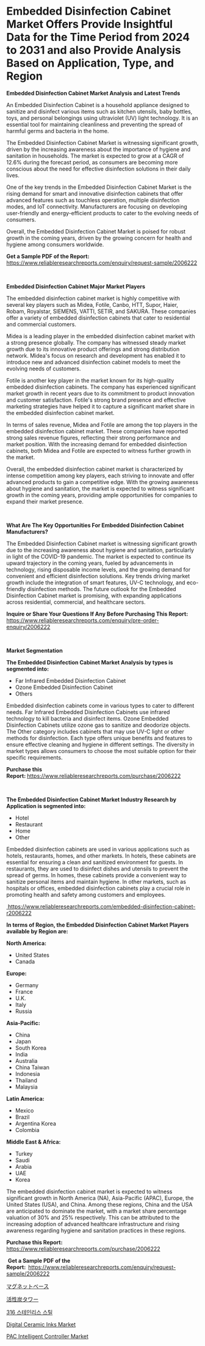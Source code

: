 <p><h1>Embedded Disinfection Cabinet Market Offers Provide Insightful Data for the Time Period from 2024 to 2031 and also Provide Analysis Based on Application, Type, and Region</h1></p><p><strong>Embedded Disinfection Cabinet Market Analysis and Latest Trends</strong></p>
<p><p>An Embedded Disinfection Cabinet is a household appliance designed to sanitize and disinfect various items such as kitchen utensils, baby bottles, toys, and personal belongings using ultraviolet (UV) light technology. It is an essential tool for maintaining cleanliness and preventing the spread of harmful germs and bacteria in the home.</p><p>The Embedded Disinfection Cabinet Market is witnessing significant growth, driven by the increasing awareness about the importance of hygiene and sanitation in households. The market is expected to grow at a CAGR of 12.6% during the forecast period, as consumers are becoming more conscious about the need for effective disinfection solutions in their daily lives. </p><p>One of the key trends in the Embedded Disinfection Cabinet Market is the rising demand for smart and innovative disinfection cabinets that offer advanced features such as touchless operation, multiple disinfection modes, and IoT connectivity. Manufacturers are focusing on developing user-friendly and energy-efficient products to cater to the evolving needs of consumers.</p><p>Overall, the Embedded Disinfection Cabinet Market is poised for robust growth in the coming years, driven by the growing concern for health and hygiene among consumers worldwide.</p></p>
<p><strong>Get a Sample PDF of the Report:&nbsp;</strong> <a href="https://www.reliableresearchreports.com/enquiry/request-sample/2006222">https://www.reliableresearchreports.com/enquiry/request-sample/2006222</a></p>
<p>&nbsp;</p>
<p><strong>Embedded Disinfection Cabinet Major Market Players</strong></p>
<p><p>The embedded disinfection cabinet market is highly competitive with several key players such as Midea, Fotile, Canbo, HTT, Supor, Haier, Robam, Royalstar, SIEMENS, VATTI, SETIR, and SAKURA. These companies offer a variety of embedded disinfection cabinets that cater to residential and commercial customers.</p><p>Midea is a leading player in the embedded disinfection cabinet market with a strong presence globally. The company has witnessed steady market growth due to its innovative product offerings and strong distribution network. Midea's focus on research and development has enabled it to introduce new and advanced disinfection cabinet models to meet the evolving needs of customers.</p><p>Fotile is another key player in the market known for its high-quality embedded disinfection cabinets. The company has experienced significant market growth in recent years due to its commitment to product innovation and customer satisfaction. Fotile's strong brand presence and effective marketing strategies have helped it to capture a significant market share in the embedded disinfection cabinet market.</p><p>In terms of sales revenue, Midea and Fotile are among the top players in the embedded disinfection cabinet market. These companies have reported strong sales revenue figures, reflecting their strong performance and market position. With the increasing demand for embedded disinfection cabinets, both Midea and Fotile are expected to witness further growth in the market.</p><p>Overall, the embedded disinfection cabinet market is characterized by intense competition among key players, each striving to innovate and offer advanced products to gain a competitive edge. With the growing awareness about hygiene and sanitation, the market is expected to witness significant growth in the coming years, providing ample opportunities for companies to expand their market presence.</p></p>
<p>&nbsp;</p>
<p><strong>What Are The Key Opportunities For Embedded Disinfection Cabinet Manufacturers?</strong></p>
<p><p>The Embedded Disinfection Cabinet market is witnessing significant growth due to the increasing awareness about hygiene and sanitation, particularly in light of the COVID-19 pandemic. The market is expected to continue its upward trajectory in the coming years, fueled by advancements in technology, rising disposable income levels, and the growing demand for convenient and efficient disinfection solutions. Key trends driving market growth include the integration of smart features, UV-C technology, and eco-friendly disinfection methods. The future outlook for the Embedded Disinfection Cabinet market is promising, with expanding applications across residential, commercial, and healthcare sectors.</p></p>
<p><strong>Inquire or Share Your Questions If Any Before Purchasing This Report:</strong> <a href="https://www.reliableresearchreports.com/enquiry/pre-order-enquiry/2006222">https://www.reliableresearchreports.com/enquiry/pre-order-enquiry/2006222</a></p>
<p>&nbsp;</p>
<p><strong>Market Segmentation</strong></p>
<p><strong>The Embedded Disinfection Cabinet Market Analysis by types is segmented into:</strong></p>
<p><ul><li>Far Infrared Embedded Disinfection Cabinet</li><li>Ozone Embedded Disinfection Cabinet</li><li>Others</li></ul></p>
<p><p>Embedded disinfection cabinets come in various types to cater to different needs. Far Infrared Embedded Disinfection Cabinets use infrared technology to kill bacteria and disinfect items. Ozone Embedded Disinfection Cabinets utilize ozone gas to sanitize and deodorize objects. The Other category includes cabinets that may use UV-C light or other methods for disinfection. Each type offers unique benefits and features to ensure effective cleaning and hygiene in different settings. The diversity in market types allows consumers to choose the most suitable option for their specific requirements.</p></p>
<p><strong>Purchase this Report:&nbsp;</strong><a href="https://www.reliableresearchreports.com/purchase/2006222">https://www.reliableresearchreports.com/purchase/2006222</a></p>
<p>&nbsp;</p>
<p><strong>The Embedded Disinfection Cabinet Market Industry Research by Application is segmented into:</strong></p>
<p><ul><li>Hotel</li><li>Restaurant</li><li>Home</li><li>Other</li></ul></p>
<p><p>Embedded disinfection cabinets are used in various applications such as hotels, restaurants, homes, and other markets. In hotels, these cabinets are essential for ensuring a clean and sanitized environment for guests. In restaurants, they are used to disinfect dishes and utensils to prevent the spread of germs. In homes, these cabinets provide a convenient way to sanitize personal items and maintain hygiene. In other markets, such as hospitals or offices, embedded disinfection cabinets play a crucial role in promoting health and safety among customers and employees.</p></p>
<p><a href="https://www.reliableresearchreports.com/embedded-disinfection-cabinet-r2006222">&nbsp;https://www.reliableresearchreports.com/embedded-disinfection-cabinet-r2006222</a></p>
<p><strong>In terms of Region, the Embedded Disinfection Cabinet Market Players available by Region are:</strong></p>
<p>
    <p> <strong> North America: </strong>
        <ul>
            <li>United States</li>
            <li>Canada</li>
        </ul>
        </p> 
    <p> <strong> Europe: </strong>
        <ul>
            <li>Germany</li>
            <li>France</li>
            <li>U.K.</li>
            <li>Italy</li>
            <li>Russia</li>
        </ul>
        </p> 
    <p> <strong> Asia-Pacific: </strong>
        <ul>
            <li>China</li>
            <li>Japan</li>
            <li>South Korea</li>
            <li>India</li>
            <li>Australia</li>
            <li>China Taiwan</li>
            <li>Indonesia</li>
            <li>Thailand</li>
            <li>Malaysia</li>
        </ul>
        </p> 
    <p> <strong> Latin America: </strong>
        <ul>
            <li>Mexico</li>
            <li>Brazil</li>
            <li>Argentina Korea</li>
            <li>Colombia</li>
        </ul>
        </p> 
    <p> <strong> Middle East & Africa: </strong>
        <ul>
            <li>Turkey</li>
            <li>Saudi</li>
            <li>Arabia</li>
            <li>UAE</li>
            <li>Korea</li>
        </ul>
    </p>
    </p>
<p><p>The embedded disinfection cabinet market is expected to witness significant growth in North America (NA), Asia-Pacific (APAC), Europe, the United States (USA), and China. Among these regions, China and the USA are anticipated to dominate the market, with a market share percentage valuation of 30% and 25% respectively. This can be attributed to the increasing adoption of advanced healthcare infrastructure and rising awareness regarding hygiene and sanitation practices in these regions.</p></p>
<p><strong>Purchase this Report: </strong><a href="https://www.reliableresearchreports.com/purchase/2006222">https://www.reliableresearchreports.com/purchase/2006222</a></p>
<p>&nbsp;<strong>Get a Sample PDF of the Report:&nbsp;&nbsp;</strong><a href="https://www.reliableresearchreports.com/enquiry/request-sample/2006222">https://www.reliableresearchreports.com/enquiry/request-sample/2006222</a></p>
<p><strong></strong></p>
<p><p><a href="https://github.com/lababdou/Market-Research-Report-List-3/blob/main/276751745888.md">マグネットベース</a></p><p><a href="https://github.com/bevdtkn4419963/Market-Research-Report-List-2/blob/main/205382645889.md">活性炭タワー</a></p><p><a href="https://github.com/durgin521/Market-Research-Report-List-1/blob/main/960669041755.md">316 스테인리스 스틸</a></p><p><a href="https://issuu.com/reportprime-2/docs/digital-ceramic-inks-market-size-2030.pptx">Digital Ceramic Inks Market</a></p><p><a href="https://github.com/seekum/Market-Research-Report-List-2/blob/main/pac-intelligent-controller-market.md">PAC Intelligent Controller Market</a></p></p>